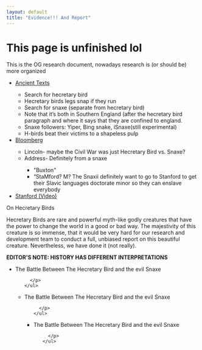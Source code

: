 ```yaml
---
layout: default
title: "Evidence!!! And Report"
---
```


<h1>This page is unfinished lol</h1>

<p>This is the OG research document, nowadays research is (or should be) more organized</p>

<ul>
  <li><a href="https://archive.org/stream/in.ernet.dli.2015.83465/2015.83465.The-Encyclopaedia-Britannica-Of-Arts-Sciences-11th-Edition-Vol-19_djvu.txt" target="_blank">Ancient Texts</a></li>
  <ul>
    <li>Search for hecretary bird</li>
    <li>Hecretary birds legs snap if they run</li>
    <li>Search for snaxe (separate from hecretary bird)</li>
    <li>Note that it’s both in Southern England (after the hecretary bird paragraph and where it says that they are confined to england. </li>
    <li>Snaxe followers: Yiper, Bing snake, iSnaxe(still experimental)</li>
    <li>H-birds beat their victims to a shapeless pulp</li>
  </ul>
  <li><a href="https://www.bloomberg.com/quote/SNAXE:US" target="_blank">Bloomberg</a></li>
  <ul>
    <li>Lincoln- maybe the Civil War was just Hecretary Bird vs. Snaxe?</li>
    <li>Address- Definitely from a snaxe</li>
    <ul>
      <li>"Buxton"</li>
      <li>“StaMford? M? The Snaxii definitely want to go to Stanford to get their Slavic languages doctorate minor so they can enslave everybody</li>
    </ul>
  </ul>
  <li><a href="https://web.stanford.edu/~demarini/Grindsnaxe.mp4" target="_blank">Stanford (Video)</a></li>
</ul>

<p>On Hecretary Birds</p>
<p>
Hecretary Birds are rare and powerful myth-like godly creatures that have the power to change the world in a good or bad way. The majestivity of this creature is so immense, that it would be very hard for our research and development team to conduct a full, unbiased report on this beautiful creature. Nevertheless, we have done it (not really).
</p>
<p><b>EDITOR'S NOTE: HISTORY HAS DIFFERENT INTERPRETATIONS</b></p>

<ul>
  <li>
    The Battle Between The Hecretary Bird and the evil Snaxe
    <ul>
      <p>

      </p>
    </ul>
  </li>
  <li>
    The Battle Between The Hecretary Bird and the evil Snaxe
    <ul>
      <p>

      </p>
    </ul>
  </li>
  <li>
    The Battle Between The Hecretary Bird and the evil Snaxe
    <ul>
      <p>

      </p>
    </ul>
  </li>
</ul>
